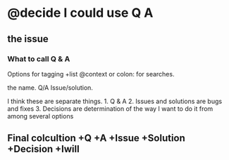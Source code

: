 # @decide I could use Q A 

## the issue

### What to call Q & A

Options for tagging +list @context or colon: for searches. 

the name. Q/A Issue/solution.

I think these are separate things. 
    1. Q & A
    2. Issues and solutions are bugs and fixes
    3. Decisions are determination of the way I want to do it from among several options

## Final colcultion +Q +A +Issue +Solution +Decision +Iwill
